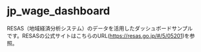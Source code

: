 # jp_wage_dashboard
RESAS（地域経済分析システム）のデータを活用したダッシュボードサンプルです。RESASの公式サイトはこちらのURL(https://resas.go.jp/#/5/05201)を参照。
